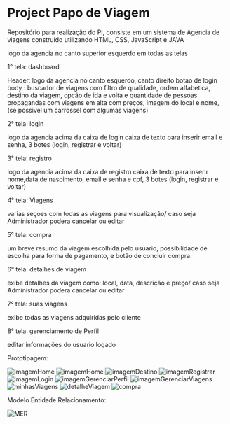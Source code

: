 # Project Papo de Viagem 
Repositório para realização do PI, consiste em um sistema de Agencia de viagens construido utilizando HTML, CSS, JavaScript e JAVA 

logo da agencia no canto superior esquerdo em todas as telas

1°  tela: dashboard

Header: logo da agencia no canto esquerdo, canto direito botao de login 
body : buscador de viagens com filtro de qualidade, ordem alfabetica, destino da viagem, opcão de ida e volta e quantidade de pessoas 
propagandas com viagens em alta com preços, imagem do local e nome, (se possivel um carrossel com algumas viagens)  

2°  tela: login

logo da agencia acima da caixa de login
caixa de texto para inserir email e senha, 3 botes (login, registrar e voltar)


3°  tela: registro

logo da agencia acima da caixa de registro
caixa de texto para inserir nome,data de nascimento, email e senha e cpf, 3 botes (login, registrar e voltar)

4°  tela: Viagens

varias seçoes com todas as viagens para visualização/ caso seja Administrador podera cancelar ou editar 

5°  tela: compra

um breve resumo da viagem escolhida pelo usuario, possibilidade de escolha para forma de pagamento, e botão de concluir compra.

6°  tela: detalhes de viagem

exibe detalhes da viagem como: local, data, descrição e preço/ caso seja Administrador podera cancelar ou editar 

7°  tela: suas viagens

exibe todas as viagens adquiridas pelo cliente

8°  tela: gerenciamento de Perfil

editar informações do usuario logado

Prototipagem:

![imagemHome](src/Prototipagem/page1.png)
![imagemHome](src/Prototipagem/imageAreaLogada.PNG)
![imagemDestino](src/Prototipagem/pageDestino.png)
![imagemRegistrar](src/Prototipagem/imageRegistrar.PNG)
![imagemLogin](src/Prototipagem/imageLogin.PNG)
![imagemGerenciarPerfil](src/Prototipagem/ImageGerenciarPerfil.PNG)
![imagemGerenciarViagens](src/Prototipagem/imageGerenciarPerfil-Viagens.PNG)
![minhasViagens](src/Prototipagem/DetalhedeViagem.jpg)
![detalheViagem](src/Prototipagem/MinhasViagens.jpg)
![compra](src/Prototipagem/Compra.jpg)

Modelo Entidade Relacionamento:

![MER](src/Prototipagem/Mer-PapoDeViagem.png)

